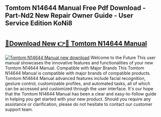 ## Tomtom N14644 Manual Free Pdf Download - Part-Nd2 New Repair Owner Guide - User Service Edition KoNi8

# <h2><a href="http://bc99107.oget.top/?id=Tomtom+N14644+Manual">🔗Download New 👉🔴 Tomtom N14644 Manual</a></h2>

[![Tomtom N14644 Manual new download](https://i.imgur.com/5g1atiW.png)](http://bc99107.oget.top/?id=Tomtom+N14644+Manual)
Welcome to the Future This user manual showcases the innovative features and functionalities of your new Tomtom N14644 Manual. Compatible with Major Brands This Tomtom N14644 Manual is compatible with major brands of compatible products. Tomtom N14644 Manual advanced features include facial recognition, gesture control, customizable profiles, and automated tasks, all of which can be accessed and customized through the user interface. It's our hope that the Tomtom N14644 Manual has been a clear and easy-to-follow guide in helping you get started with your new product. Should you require any assistance or clarification, please do not hesitate to contact our customer support team.
